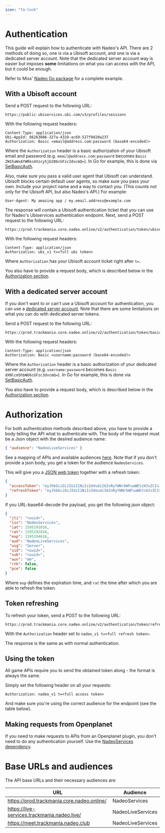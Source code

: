 ```yaml
---
icon: "fa-lock"
---
```


# Authentication

This guide will explain how to authenticate with Nadeo's API. There are 2 methods of doing so, one is via a Ubisoft account, and one is via a dedicated server account. Note that the dedicated server account way is easier but imposes **some** limitations on what you can access with the API, but it could be enough.

Refer to Miss' [Nadeo Go package](https://github.com/codecat/gonadeo) for a complete example.

## With a Ubisoft account

Send a POST request to the following URL:

    https://public-ubiservices.ubi.com/v3/profiles/sessions

With the following request headers:

    Content-Type: application/json
    Ubi-AppId: 86263886-327a-4328-ac69-527f0d20a237
    Authorization: Basic <email@address.com:password (base64-encoded)>

Where the `Authorization` header is a basic authorization of your Ubisoft email and password (e.g. `email@address.com:password` becomes `Basic ZW1haWxAYWRkcmVzcy5jb206cGFzc3dvcmQ=`).
In Go for example, this is done via [SetBasicAuth](https://pkg.go.dev/net/http#Request.SetBasicAuth).

Also, make sure you pass a valid user agent that Ubisoft can understand. Ubisoft blocks certain default user agents, so make sure you pass your own. Include your project name and a way to contact you. (This counts not only for the Ubisoft API, but also Nadeo's API.) For example:

```plain
User-Agent: My amazing app / my.email.address@example.com
```

The response will contain a Ubisoft authentication ticket that you can use for Nadeo's Ubiservices authentication endpoint. Next, send a POST request to the following URL:

    https://prod.trackmania.core.nadeo.online/v2/authentication/token/ubiservices

With the following request headers:

    Content-Type: application/json
    Authorization: ubi_v1 t=<full ubi token>

Where `Authorization` has your Ubisoft account ticket right after `t=`.

You also have to provide a request body, which is described below in the [Authorization section](#authorization).

## With a dedicated server account

If you don't want to or can't use a Ubisoft account for authentication, you can use a [dedicated server account](https://www.trackmania.com/player/dedicated-servers). Note that there are some limitations on what you can do with dedicated server tokens.

Send a POST request to the following URL:

    https://prod.trackmania.core.nadeo.online/v2/authentication/token/basic

With the following request headers:

    Content-Type: application/json
    Authorization: Basic <username:password (base64-encoded)>

Where the `Authorization` header is a basic authorization of your dedicated server account (e.g. `username:password` becomes `Basic dXNlcm5hbWU6cGFzc3dvcmQ=`).
In Go for example, this is done via [SetBasicAuth](https://pkg.go.dev/net/http#Request.SetBasicAuth).

You also have to provide a request body, which is described below in the [Authorization section](#authorization).

# Authorization

For both authentication methods described above, you have to provide a body telling the API what to authenticate with. The body of the request must be a Json object with the desired audience name:

```json
{ "audience": "NadeoLiveServices" }
```

See a mapping of APIs and available audiences [here](#base-urls-and-audiences).
Note that if you don't provide a json body, you get a token for the audience `NadeoServices`.

This will give you a [JSON web token](https://en.wikipedia.org/wiki/JSON_Web_Token) together with a refresh token:

```json
{
  "accessToken": "eyJhbGciOiJIUzI1NiIsImVudiI6InRyYWNrbWFuaWEtcHJvZCIsInZlciI6IjEifQ.<payload>.<signature>",
  "refreshToken": "eyJhbGciOiJIUzI1NiIsImVudiI6InRyYWNrbWFuaWEtcHJvZCIsInZlciI6IjEifQ.<payload>.<signature>"
}
```

If you URL-base64-decode the payload, you get the following json object:

```json
{
  "jti": "<uuid>",
  "iss": "NadeoServices",
  "iat": 1595191016,
  "rat": 1595192816,
  "exp": 1595194616,
  "aud": "NadeoLiveServices",
  "usg": "Server",
  "sid": "<uuid>",
  "sub": "<uuid>",
  "aun": "mm",
  "rtk": false,
  "pce": false
}
```

Where `exp` defines the expiration time, and `rat` the time after which you are able to refresh the token.

## Token refreshing

To refresh your token, send a POST to the following URL:

    https://prod.trackmania.core.nadeo.online/v2/authentication/token/refresh

With the `Authorization` header set to `nadeo_v1 t=<full refresh token>`.

The response is the same as with normal authentication.

## Using the token

All game APIs require you to send the obtained token along - the format is always the same.

Simply set the following header on all your requests:

    Authorization: nadeo_v1 t=<full access token>

And make sure you're using the correct audience for the endpoint (see the table below).

## Making requests from Openplanet

If you need to make requests to APIs from an Openplanet plugin, you don't need to do any authentication yourself. Use the [NadeoServices dependency](https://openplanet.dev/docs/reference/nadeoservices).

# Base URLs and audiences

The API base URLs and their necessary audiences are:

| URL                                          | Audience          |
| -------------------------------------------- | ----------------- |
| https://prod.trackmania.core.nadeo.online/   | NadeoServices     |
| https://live-services.trackmania.nadeo.live/ | NadeoLiveServices |
| https://meet.trackmania.nadeo.club           | NadeoLiveServices |
